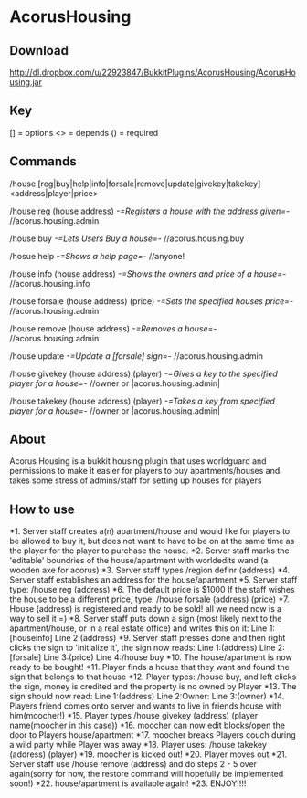 AcorusHousing
=============

Download
-------
http://dl.dropbox.com/u/22923847/BukkitPlugins/AcorusHousing/AcorusHousing.jar

Key
-------

[] = options
<> = depends
() = required

Commands
-------

/house [reg|buy|help|info|forsale|remove|update|givekey|takekey] <address|player|price>

/house reg (house address) _-=Registers a house with the address given=-_ //acorus.housing.admin

/house buy _-=Lets Users Buy a house=-_ //acorus.housing.buy

/hosue help _-=Shows a help page=-_ //anyone!

/house info (house address) _-=Shows the owners and price of a house=-_  //acorus.housing.info

/house forsale (house address) (price) _-=Sets the specified houses price=-_ //acorus.housing.admin

/house remove (house address) _-=Removes a house=-_ //acorus.housing.admin

/house update _-=Update a [forsale] sign=-_ //acorus.housing.admin

/house givekey (house address) (player) _-=Gives a key to the specified player for a house=-_ //owner or |acorus.housing.admin|

/house takekey (house address) (player) _-=Takes a key from specified player for a house=-_ //owner or |acorus.housing.admin|

About
-------

Acorus Housing is a bukkit housing plugin that uses worldguard and permissions to make it easier for players to buy apartments/houses and takes some stress of admins/staff for setting up houses for players

How to use
-------

*1. Server staff creates a(n) apartment/house and would like for players to be allowed to buy it, but does not want to have to be on at the same time as the player for the player to purchase the house.
*2. Server staff marks the 'editable' boundries of the house/apartment with worldedits wand (a wooden axe for acorus)
*3. Server staff types /region definr (address)
*4. Server staff establishes an address for the house/apartment
*5. Server staff type: /house reg (address)
*6. The default price is $1000 If the staff wishes the house to be a different price, type: /house forsale (address) (price)
*7. House (address) is registered and ready to be sold! all we need now is a way to sell it =)
*8. Server staff puts down a sign (most likely next to the apartment/house, or in a real estate office) and writes this on it:
Line 1:[houseinfo]
Line 2:(address)
*9. Server staff presses done and then right clicks the sign to 'initialize it', the sign now reads:
Line 1:(address)
Line 2:[forsale]
Line 3:(price)
Line 4:/house buy
*10. The house/apartment is now ready to be bought!
*11. Player finds a house that they want and found the sign that belongs to that house
*12. Player types: /house buy, and left clicks the sign, money is credited and the property is no owned by Player
*13. The sign should now read:
Line 1:(address)
Line 2:Owner:
Line 3:(owner)
*14. Players friend comes onto server and wants to live in friends house with him(moocher!)
*15. Player types /house givekey (address) (player name(moocher in this case))
*16. moocher can now edit blocks/open the door to Players house/apartment
*17. moocher breaks Players couch during a wild party while Player was away
*18. Player uses: /house takekey (address) (player)
*19. moocher is kicked out!
*20. Player moves out
*21. Server staff use /house remove (address) and do steps 2 - 5 over again(sorry for now, the restore command will hopefully be implemented soon!)
*22. house/apartment is available again!
*23. ENJOY!!!!
